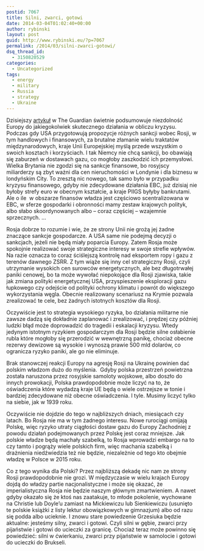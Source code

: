 ```yaml
---
postid: 7067
title: Silni, zwarci, gotowi
date: 2014-03-04T01:02:40+00:00
author: rybinski
layout: post
guid: http://www.rybinski.eu/?p=7067
permalink: /2014/03/silni-zwarci-gotowi/
dsq_thread_id:
  - 3150820529
categories:
  - Uncategorized
tags:
  - energy
  - military
  - Russia
  - strategy
  - Ukraine
---
```

Dzisiejszy [artykuł](http://www.theguardian.com/world/2014/mar/03/ukraine-crisis-us-europe-putin-crimea) w The Guardian świetnie podsumowuje niezdolność Europy do jakiegokolwiek skutecznego działania w obliczu kryzysu. Podczas gdy USA przygotowują propozycje różnych sankcji wobec Rosji, w tym handlowych i finansowych, za brutalne złamanie wielu traktatów międzynarodowych, kraje Unii Europejskiej myślą przede wszystkim o swoich kosztach i korzyściach. I tak Niemcy nie chcą sankcji, bo obawiają się zaburzeń w dostawach gazu, co mogłoby zaszkodzić ich przemysłowi. Wielka Brytania nie zgodzi się na sankcje finansowe, bo rosyjscy miliarderzy są zbyt ważni dla cen nieruchomości w Londynie i dla biznesu w londyńskim City. To zresztą nic nowego, tak samo było w przypadku kryzysu finansowego, gdyby nie zdecydowane działania EBC, już dzisiaj nie byłoby strefy euro w obecnym kształcie, a kraje PIIGS byłyby bankrutami. Ale o ile  w obszarze finansów władza jest częściowo scentralizowana w EBC, w sferze gospodarki i obronności mamy zestaw krajowych polityk, albo słabo skoordynowanych albo – coraz częściej – wzajemnie sprzecznych. …

<!--more-->

Rosja dobrze to rozumie i wie, że ze strony Unii nie grożą jej żadne znaczące sankcje gospodarcze. A USA same nie podejmą decyzji o sankcjach, jeżeli nie będą miały poparcia Europy. Zatem Rosja może spokojnie realizować swoje strategiczne interesy w swoje strefie wpływów. Na razie oznacza to coraz ściślejszą kontrolę nad eksportem ropy i gazu z terenów dawnego ZSRR. Z tym wiąże się inny cel strategiczny Rosji, czyli utrzymanie wysokich cen surowców energetycznych, ale bez długotrwałej paniki cenowej, bo ta może wywołać niepokojące dla Rosji zjawiska, takie jak zmiana polityki energetycznej USA, przyspieszenie eksploracji gazu łupkowego czy odejście od polityki ochrony klimatu i powrót do większego wykorzystania węgla. Obecnie realizowany scenariusz na Krymie pozwala zrealizować te cele, bez żadnych istotnych kosztów dla Rosji.

Oczywiście jest to strategia wysokiego ryzyka, bo działania militarne nie zawsze dadzą się dokładnie zaplanować i zrealizować, i prędzej czy później ludzki błąd może doprowadzić do tragedii i eskalacji kryzysu. Wtedy jedynym istotnym ryzykiem gospodarczym dla Rosji będzie silne osłabienie rubla które mogłoby się przerodzić w wewnętrzną panikę, chociaż obecne rezerwy dewizowe są wysokie i wynoszą prawie 500 mld dolarów, co ogranicza ryzyko paniki, ale go nie eliminuje.

Brak stanowczej reakcji Europy na agresję Rosji na Ukrainę powinien dać polskim władzom dużo do myślenia.  Gdyby polska przestrzeń powietrzna została naruszona przez rosyjskie samoloty wojskowe, albo doszło do innych prowokacji, Polska prawdopodobnie może liczyć na to, że oświadczenia które wydadzą kraje UE będą o wiele ostrzejsze w tonie i bardziej zdecydowane niż obecne oświadczenia. I tyle. Musimy liczyć tylko na siebie, jak w 1939 roku.

Oczywiście nie dojdzie do tego w najbliższych dniach, miesiącach czy latach. Bo Rosja nie ma w tym żadnego interesu. Nowe rurociągi omijają Polskę, więc ryzyko utraty ciągłości dostaw gazu do Europy Zachodniej z powodu działań podejmowanych przez Polskę jest coraz mniejsze. Jak polskie władze będą machały szabelką, to Rosja wprowadzi embargo na to czy tamto i pogrąży wiele polskich firm, więc machania szabelką i drażnienia niedźwiedzia też nie będzie, niezależnie od tego kto obejmie władzę w Polsce w 2015 roku.

Co z tego wynika dla Polski? Przez najbliższą dekadę nic nam ze strony Rosji prawdopodobnie nie grozi. W międzyczasie w wielu krajach Europy dojdą do władzy partie nacjonalistyczne i może się okazać, że imperialistyczna Rosja nie będzie naszym głównym zmartwieniem. A nawet gdyby okazało się że ktoś nas zaatakuje, to młode pokolenie, wychowane na Christie lub Doyle’u zamiast na Mickiewiczu lub Sienkiewiczu (usunięto te polskie książki z listy lektur obowiązkowych w gimnazjum) albo od razu się podda albo ucieknie. I znowu stare powiedzenie Grzesiuka będzie aktualne: jesteśmy silny, zwarci i gotowi. Czyli silni w gębie, zwarci przy pijaństwie i gotowi do ucieczki za granicę. Chociaż teraz może powinno się powiedzieć: silni w ćwierkaniu, zwarci przy pijaństwie w samolocie i gotowi do ucieczki do Brukseli.
